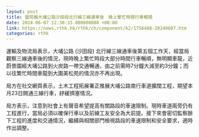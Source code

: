 ```yaml
---
layout: post
title: 當局稱大埔公路沙田段北行線三線通車後　晚上繁忙時間行車暢順
date: 2024-06-07 12:30:33.000000000 +08:00
link: https://news.rthk.hk/rthk/ch/component/k2/1756488-20240607.htm
categories: rthk
---
```


運輸及物流局表示，大埔公路 (沙田段) 北行線三線通車後第五個工作天，經當局觀察三線通車後的情況，現時晚上繁忙時段大部分時間行車暢順，無明顯車龍，近蔚景園經大埔公路到火炭路一帶交通暢通，由之前需時7分鐘大減至約3分鐘；而以往繁忙時間車龍到大圍美松苑的情況亦不再出現。

局方在社交網頁表示，土木工程拓展署正推展大埔公路南行車道擴闊工程，期望本月23日開通三線行車，紓緩擠塞情況。

局方表示，注意到社會上有聲音希望提高有關路段的車速限制。現時車道兩旁仍有工程進行，當局必須以確保行車以及前線工友安全為大前提。接下來會密切監察餘下工程的進度和交通情況，繼續與相關部門檢視路段的車速限制和安全要求，適時作出調整。
